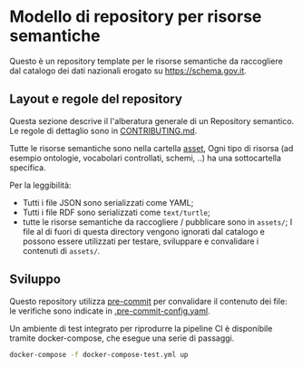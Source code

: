 # Modello di repository per risorse semantiche

Questo è un repository template per le risorse semantiche da raccogliere
dal catalogo dei dati nazionali erogato su https://schema.gov.it.

## Layout e regole del repository

Questa sezione descrive il l'alberatura generale di un
Repository semantico.
Le regole di dettaglio sono in [CONTRIBUTING.md](CONTRIBUTING.md).

Tutte le risorse semantiche sono nella cartella [asset](assets/),
Ogni tipo di risorsa (ad esempio ontologie, vocabolari controllati, schemi, ..)
ha una sottocartella specifica.

Per la leggibilità:

- Tutti i file JSON sono serializzati come YAML;
- Tutti i file RDF sono serializzati come  `text/turtle`;
- tutte le risorse semantiche da raccogliere / pubblicare sono in `assets/`;
  I file al di fuori di questa directory vengono ignorati dal catalogo
  e possono essere utilizzati per testare, sviluppare e convalidare i contenuti di  `assets/`.

## Sviluppo

Questo repository utilizza [pre-commit](https://pre-commit.com/) per convalidare il contenuto dei file:
le verifiche sono indicate in [.pre-commit-config.yaml](.pre-commit-config.yaml).

Un ambiente di test integrato per riprodurre la pipeline CI
è disponibile tramite docker-compose, che esegue una serie di passaggi.

```bash
docker-compose -f docker-compose-test.yml up
```
